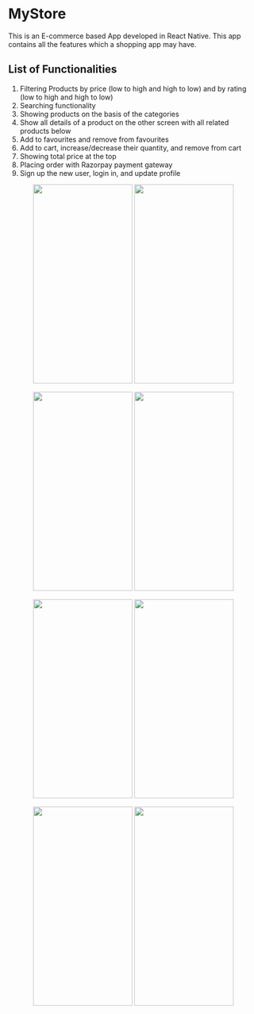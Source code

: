 # MyStore
This is an E-commerce based App developed in React Native. This app contains all the features which a shopping app may have.

## List of Functionalities
1. Filtering Products by price (low to high and high to low) and by rating (low to high and high to low)
2. Searching functionality
3. Showing products on the basis of the categories
4. Show all details of a product on the other screen with all related products below
5. Add to favourites and remove from favourites
6. Add to cart, increase/decrease their quantity, and remove from cart
7. Showing total price at the top
8. Placing order with Razorpay payment gateway
9. Sign up the new user, login in, and update profile

<p align="center">
  <img src="https://github.com/sahilsherazi1712/MyStore/assets/111113315/7d0b2506-2ef1-438d-a750-21d0e9f21413" width="200" height="400" />
  <img src="https://github.com/sahilsherazi1712/MyStore/assets/111113315/4042c14c-db33-4846-b9e8-ab2412baee04" width="200" height="400" />
</p>
<p align="center">
  <img src="https://github.com/sahilsherazi1712/MyStore/assets/111113315/8794b61d-21b3-418b-8531-3a2a949e2ee0" width="200" height="400" />
  <img src="https://github.com/sahilsherazi1712/MyStore/assets/111113315/4d830f41-2e92-4154-8508-b9004d2cef11" width="200" height="400" />
</p>
<p align="center">
  <img src="https://github.com/sahilsherazi1712/MyStore/assets/111113315/e48cc1b8-a6a7-4648-be4a-69cb00a404f4" width="200" height="400" />
  <img src="https://github.com/sahilsherazi1712/MyStore/assets/111113315/6aab5c03-a19e-40f7-bdac-a38235f2cb9a" width="200" height="400" />
</p>
<p align="center">
  <img src="https://github.com/sahilsherazi1712/MyStore/assets/111113315/4f452fde-0b7b-4867-936f-596ca0a18691" width="200" height="400" />
  <img src="https://github.com/sahilsherazi1712/MyStore/assets/111113315/9ec3c664-bd48-4f40-aea9-4b39828f7add" width="200" height="400" />
</p>
